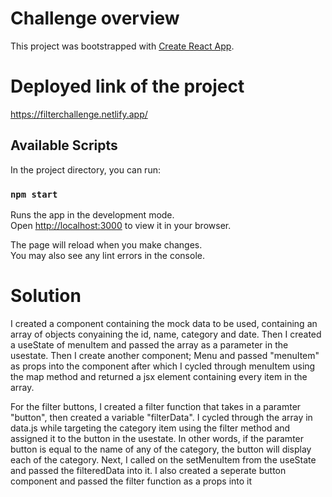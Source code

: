 # Challenge overview

This project was bootstrapped with [Create React App](https://github.com/facebook/create-react-app).

# Deployed link of the project
https://filterchallenge.netlify.app/

## Available Scripts

In the project directory, you can run:

### `npm start`

Runs the app in the development mode.\
Open [http://localhost:3000](http://localhost:3000) to view it in your browser.

The page will reload when you make changes.\
You may also see any lint errors in the console.

# Solution

I created a component containing the mock data to be used, containing an array of objects conyaining the id, name, category and date. Then I created a useState of menuItem and passed the array as a parameter in the usestate. Then I create another component; Menu and passed "menuItem" as props into the component after which I cycled through menuItem using the map method and returned a jsx element containing every item in the array.

For the filter buttons, I created a filter function that takes in a paramter "button", then created a variable "filterData". I cycled through the array in data.js while targeting the category item using the filter method and assigned it to the button in the usestate. In other words, if the paramter button is equal to the name of any of the category, the button will display each of the category. Next, I called on the setMenuItem from the useState and passed the filteredData into it.
I also created a seperate button component and passed the filter function as a props into it 


